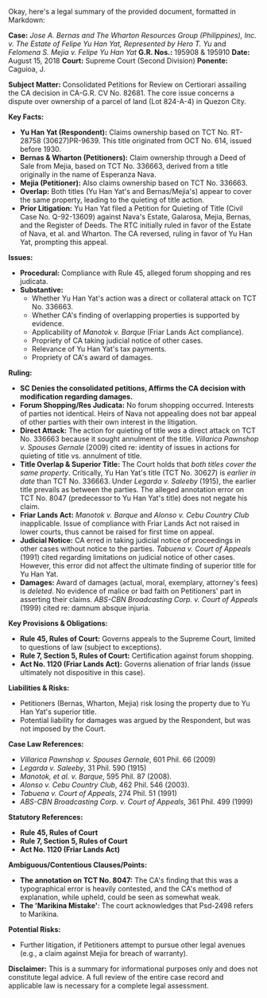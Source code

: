 Okay, here's a legal summary of the provided document, formatted in Markdown:

**Case:** *Jose A. Bernas and The Wharton Resources Group (Philippines), Inc. v. The Estate of Felipe Yu Han Yat, Represented by Hero T. Yu* and *Felomena S. Mejia v. Felipe Yu Han Yat*
**G.R. Nos.:** 195908 & 195910
**Date:** August 15, 2018
**Court:** Supreme Court (Second Division)
**Ponente:** Caguioa, J.

**Subject Matter:** Consolidated Petitions for Review on Certiorari assailing the CA decision in CA-G.R. CV No. 82681.  The core issue concerns a dispute over ownership of a parcel of land (Lot 824-A-4) in Quezon City.

**Key Facts:**

*   **Yu Han Yat (Respondent):**  Claims ownership based on TCT No. RT-28758 (30627)PR-9639.  This title originated from OCT No. 614, issued before 1930.
*   **Bernas & Wharton (Petitioners):** Claim ownership through a Deed of Sale from Mejia, based on TCT No. 336663, derived from a title originally in the name of Esperanza Nava.
*   **Mejia (Petitioner):** Also claims ownership based on TCT No. 336663.
*   **Overlap:** Both titles (Yu Han Yat's and Bernas/Mejia's) appear to cover the same property, leading to the quieting of title action.
*   **Prior Litigation:**  Yu Han Yat filed a Petition for Quieting of Title (Civil Case No. Q-92-13609) against Nava's Estate, Galarosa, Mejia, Bernas, and the Register of Deeds. The RTC initially ruled in favor of the Estate of Nava, et al. and Wharton. The CA reversed, ruling in favor of Yu Han Yat, prompting this appeal.

**Issues:**

*   **Procedural:** Compliance with Rule 45, alleged forum shopping and res judicata.
*   **Substantive:**
    *   Whether Yu Han Yat's action was a direct or collateral attack on TCT No. 336663.
    *   Whether CA's finding of overlapping properties is supported by evidence.
    *   Applicability of *Manotok v. Barque* (Friar Lands Act compliance).
    *   Propriety of CA taking judicial notice of other cases.
    *   Relevance of Yu Han Yat's tax payments.
    *   Propriety of CA's award of damages.

**Ruling:**

*   **SC Denies the consolidated petitions, Affirms the CA decision with modification regarding damages.**
*   **Forum Shopping/Res Judicata:** No forum shopping occurred. Interests of parties not identical. Heirs of Nava not appealing does not bar appeal of other parties with their own interest in the litigation.
*   **Direct Attack:** The action for quieting of title *was* a direct attack on TCT No. 336663 because it sought annulment of the title. *Villarica Pawnshop v. Spouses Gernale* (2009) cited re: identity of issues in actions for quieting of title vs. annulment of title.
*   **Title Overlap & Superior Title:** The Court holds that *both titles cover the same property*.  Critically, Yu Han Yat's title (TCT No. 30627) is *earlier in date* than TCT No. 336663.  Under *Legarda v. Saleeby* (1915), the earlier title prevails as between the parties. The alleged annotation error on TCT No. 8047 (predecessor to Yu Han Yat's title) does not negate his claim.
*   **Friar Lands Act:** *Manotok v. Barque* and *Alonso v. Cebu Country Club* inapplicable. Issue of compliance with Friar Lands Act not raised in lower courts, thus cannot be raised for first time on appeal.
*   **Judicial Notice:** CA erred in taking judicial notice of proceedings in other cases without notice to the parties. *Tabuena v. Court of Appeals* (1991) cited regarding limitations on judicial notice of other cases. However, this error did not affect the ultimate finding of superior title for Yu Han Yat.
*   **Damages:**  Award of damages (actual, moral, exemplary, attorney's fees) is *deleted*. No evidence of malice or bad faith on Petitioners' part in asserting their claims. *ABS-CBN Broadcasting Corp. v. Court of Appeals* (1999) cited re: damnum absque injuria.

**Key Provisions & Obligations:**

*   **Rule 45, Rules of Court:**  Governs appeals to the Supreme Court, limited to questions of law (subject to exceptions).
*   **Rule 7, Section 5, Rules of Court:**  Certification against forum shopping.
*   **Act No. 1120 (Friar Lands Act):**  Governs alienation of friar lands (issue ultimately not dispositive in this case).

**Liabilities & Risks:**

*   Petitioners (Bernas, Wharton, Mejia) risk losing the property due to Yu Han Yat's superior title.
*   Potential liability for damages was argued by the Respondent, but was not imposed by the Court.

**Case Law References:**

*   *Villarica Pawnshop v. Spouses Gernale*, 601 Phil. 66 (2009)
*   *Legarda v. Saleeby*, 31 Phil. 590 (1915)
*   *Manotok, et al. v. Barque*, 595 Phil. 87 (2008).
*   *Alonso v. Cebu Country Club*, 462 Phil. 546 (2003).
*   *Tabuena v. Court of Appeals*, 274 Phil. 51 (1991)
*   *ABS-CBN Broadcasting Corp. v. Court of Appeals*, 361 Phil. 499 (1999)

**Statutory References:**

*   **Rule 45, Rules of Court**
*   **Rule 7, Section 5, Rules of Court**
*   **Act No. 1120 (Friar Lands Act)**

**Ambiguous/Contentious Clauses/Points:**

*   **The annotation on TCT No. 8047:** The CA's finding that this was a typographical error is heavily contested, and the CA's method of explanation, while upheld, could be seen as somewhat weak.
*   **The 'Marikina Mistake'**: The court acknowledges that Psd-2498 refers to Marikina.

**Potential Risks:**

*   Further litigation, if Petitioners attempt to pursue other legal avenues (e.g., a claim against Mejia for breach of warranty).

**Disclaimer:** This is a summary for informational purposes only and does not constitute legal advice. A full review of the entire case record and applicable law is necessary for a complete legal assessment.
